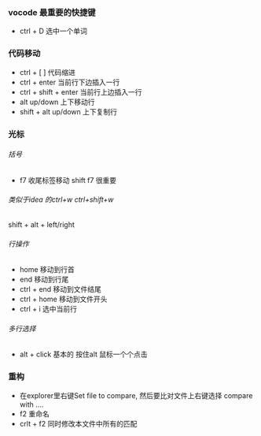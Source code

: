### vocode 最重要的快捷键
* ctrl + D 选中一个单词

### 代码移动
* ctrl + [ ] 代码缩进
* ctrl + enter 当前行下边插入一行
* ctrl + shift + enter 当前行上边插入一行
* alt up/down 上下移动行
* shift + alt up/down 上下复制行

### 光标
###### 括号
* f7 收尾标签移动 shift f7 很重要
###### 类似于idea 的ctrl+w ctrl+shift+w
shift + alt + left/right
###### 行操作
* home 移动到行首 
* end 移动到行尾 
* ctrl + end 移动到文件结尾
* ctrl + home 移动到文件开头
* ctrl + i 选中当前行
###### 多行选择
* alt + click 基本的 按住alt 鼠标一个个点击

### 重构
* 在explorer里右键Set file to compare, 然后要比对文件上右键选择 compare with ....
* f2 重命名
* crlt + f2 同时修改本文件中所有的匹配